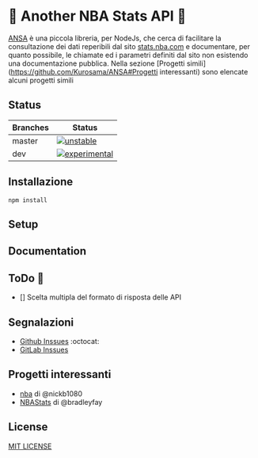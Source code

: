 # :basketball: Another NBA Stats API  :basketball:

[ANSA](https://github.com/Kurosama/ANSA) è una piccola libreria, per NodeJs, che cerca di facilitare la consultazione dei dati reperibili dal sito [stats.nba.com](http://stats.nba.com) e documentare, per quanto possibile, le chiamate ed i parametri definiti dal sito non esistendo una documentazione pubblica.
Nella sezione [Progetti simili](https://github.com/Kurosama/ANSA#Progetti interessanti) sono elencate alcuni progetti simili

## Status
Branches | Status
------- | ------
master | [![unstable](http://badges.github.io/stability-badges/dist/unstable.svg)](http://github.com/badges/stability-badges)
dev | [![experimental](http://badges.github.io/stability-badges/dist/experimental.svg)](http://github.com/badges/stability-badges)

## Installazione
```shell
npm install
```
## Setup


## Documentation


## ToDo  :memo:
-   [] Scelta multipla del formato di risposta delle API


## Segnalazioni
-   [Github Inssues](https://github.com/Kurosama/ANSA/issues) :octocat:
-   [GitLab Inssues]()

## Progetti interessanti
-   [nba](https://github.com/nickb1080/nba) di @nickb1080
-   [NBAStats](https://github.com/bradleyfay/NBAStats) di @bradleyfay

## License
[MIT LICENSE](./LICENSE.MD)
